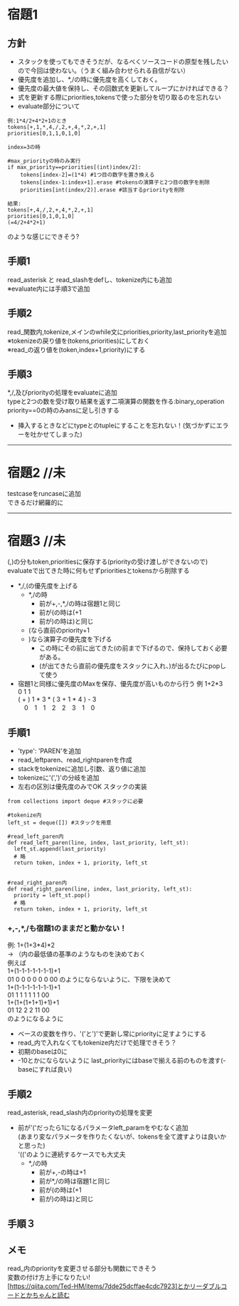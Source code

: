 # 宿題1
## 方針
- スタックを使ってもできそうだが、なるべくソースコードの原型を残したいので今回は使わない。（うまく組み合わせられる自信がない） 
- 優先度を追加し、*,/の時に優先度を高くしておく。 
- 優先度の最大値を保持し、その回数式を更新してループにかければできる？ 
- 式を更新する際にpriorities,tokensで使った部分を切り取るのを忘れない
- evaluate部分について
```
例:1*4/2+4*2+1のとき
tokens[+,1,*,4,/,2,+,4,*,2,+,1]
priorities[0,1,1,0,1,0]

index=3の時

#max_priorityの時のみ実行
if max_priority==priorities[(int)index/2]: 
    tokens[index-2]=(1*4) #1つ目の数字を置き換える
    tokens[index-1:index+1].erase #tokensの演算子と2つ目の数字を削除
    priorities[int(index/2)].erase #該当するpriorityを削除

結果:
tokens[+,4,/,2,+,4,*,2,+,1]
priorities[0,1,0,1,0]
(=4/2+4*2+1)
```
のような感じにできそう?  



## 手順1
read_asterisk と read_slashをdefし、tokenize内にも追加  
※evaluate内には手順3で追加

## 手順2
read_関数内,tokenize,メインのwhile文にpriorities,priority,last_priorityを追加
※tokenizeの戻り値を(tokens,priorities)にしておく  
※read_の返り値を(token,index+1,priority)にする  

## 手順3  
*,/,及びpriorityの処理をevaluateに追加  
typeと2つの数を受け取り結果を返す二項演算の関数を作る:binary_operation  
priority==0の時のみansに足し引きする

- 挿入するときなどにtypeとのtupleにすることを忘れない！(気づかずにエラーを吐かせてしまった)

***
# 宿題2 //未
testcaseをruncaseに追加  
できるだけ網羅的に

***
# 宿題3 //未
(,)の分もtoken,prioritiesに保存する(priorityの受け渡しができないので)
evaluateで出てきた時に何もせずprioritiesとtokensから削除する
- *,/,(の優先度を上げる  
  - *,/の時
    - 前が+,-,*,/の時は宿題1と同じ
    - 前が(の時は(+1
    - 前が)の時は)と同じ
  - (なら直前のpriority+1  
  - )なら演算子の優先度を下げる
    - この時にその前に出てきた(の前まで下げるので、保持しておく必要がある。
    - (が出てきたら直前の優先度をスタックに入れ、)が出るたびにpopして使う
- 宿題1と同様に優先度のMaxを保存、優先度が高いものから行う
例
1+2*3  
0 1 1  
 ( +  ) 1 * 3 * ( 3 + 1 * 4 ) - 3  
　0　1　1　2　2　3　1　0  

## 手順1
- 'type': 'PAREN'を追加
- read_leftparen、read_rightparenを作成
 - stackをtokenizeに追加し引数、返り値に追加
- tokenizeに'(',')'の分岐を追加
- 左右の区別は優先度のみでOK
スタックの実装
```
from collections import deque #スタックに必要

#tokenize内
left_st = deque([]) #スタックを用意

#read_left_paren内
def read_left_paren(line, index, last_priority, left_st):
  left_st.append(last_priority)
  # 略
  return token, index + 1, priority, left_st


#read_right_paren内
def read_right_paren(line, index, last_priority, left_st):
  priority = left_st.pop()
  # 略
  return token, index + 1, priority, left_st

```
### +,-,*,/も宿題1のままだと動かない！
例: 1+(1+3*4)*2  
-> （内の最低値の基準のようなものを決めておく  
例えば  
1+(1-1-1-1-1-1-1)+1  
 01 0 0 0 0 0 0 00 のようにならないように、下限を決めて  
1+(1-1-1-1-1-1-1)+1  
 01 1 1 1 1 1 1 00  
1+(1+(1+1+1)+1)+1  
 01 12 2 2 11 00  
 のようになるように  
- ベースの変数を作り、'('と')'で更新し常にpriorityに足すようにする  
- read_内で入れなくてもtokenize内だけで処理できそう？  
-  初期のbaseは0に  
-  -10とかにならないように last_priorityにはbaseで揃える前のものを渡す(-baseにすれば良い)

## 手順2
read_asterisk, read_slash内のpriorityの処理を変更
- 前が'('だったら1になるパラメータleft_paramをやむなく追加  
(あまり変なパラメータを作りたくないが、tokensを全て渡すよりは良いかと思った)  
'(('のように連続するケースでも大丈夫
  - *,/の時
    - 前が+,-の時は+1
    - 前が*,/の時は宿題1と同じ
    - 前が(の時は(+1 
    - 前が)の時は)と同じ

## 手順３

## メモ  
read_内のpriorityを変更させる部分も関数にできそう  
変数の付け方上手になりたい!  
[https://qiita.com/Ted-HM/items/7dde25dcffae4cdc7923]とかリーダブルコードとかちゃんと読む